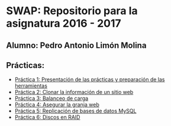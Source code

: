 
# SWAP: Repositorio para la asignatura 2016 - 2017

## Alumno: Pedro Antonio Limón Molina

## Prácticas:

- [Práctica 1: Presentación de las prácticas y preparación de las herramientas][p1]
- [Práctica 2: Clonar la información de un sitio web](https://github.com/pedrolimon/SWAP1617/tree/master/Practica2)
- [Práctica 3: Balanceo de carga](https://github.com/pedrolimon/SWAP1617/tree/master/Practica3)
- [Práctica 4: Asegurar la granja web](https://github.com/pedrolimon/SWAP1617/tree/master/Practica4)
- [Práctica 5: Replicación de bases de datos MySQL](https://github.com/pedrolimon/SWAP1617/tree/master/Practica5)
- [Práctica 6: Discos en RAID](https://github.com/pedrolimon/SWAP1617/tree/master/Practica6)

[p1]:https://github.com/pedrolimon/SWAP1617/tree/master/Practica1
